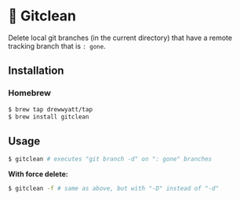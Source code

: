 # 🧽 Gitclean

Delete local git branches (in the current directory) that have a remote tracking branch that is `: gone`.

## Installation

### Homebrew

```bash
$ brew tap drewwyatt/tap
$ brew install gitclean
```

## Usage

```bash
$ gitclean # executes "git branch -d" on ": gone" branches
```

**With force delete:**

```bash
$ gitclean -f # same as above, but with "-D" instead of "-d"
```
